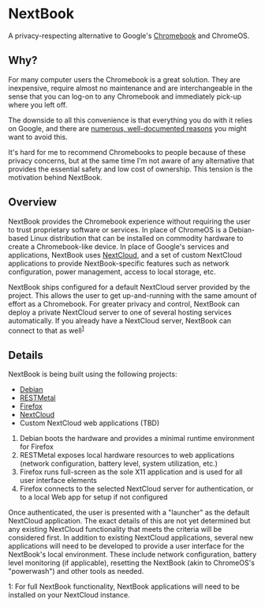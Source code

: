 # NextBook

A privacy-respecting alternative to Google's [Chromebook](https://en.wikipedia.org/wiki/Chromebook) and ChromeOS.


## Why?

For many computer users the Chromebook is a great solution.  They are inexpensive, require almost no maintenance and are interchangeable in the sense that you can log-on to any Chromebook and immediately pick-up where you left off.  

The downside to all this convenience is that everything you do with it relies on Google, and there are [numerous, well-documented reasons](https://en.wikipedia.org/wiki/Privacy_concerns_regarding_Google) you might want to avoid this.

It's hard for me to recommend Chromebooks to people because of these privacy concerns, but at the same time I'm not aware of any alternative that provides the essential safety and low cost of ownership.  This tension is the motivation behind NextBook.


## Overview

NextBook provides the Chromebook experience without requiring the user to trust proprietary software or services.  In place of ChromeOS is a Debian-based Linux distribution that can be installed on commodity hardware to create a Chromebook-like device.  In place of Google's services and applications, NextBook uses [NextCloud](https://nextcloud.com/), and a set of custom NextCloud applications to provide NextBook-specific features such as network configuration, power management, access to local storage, etc.

NextBook ships configured for a default NextCloud server provided by the project.  This allows the user to get up-and-running with the same amount of effort as a Chromebook.  For greater privacy and control, NextBook can deploy a private NextCloud server to one of several hosting services automatically.  If you already have a NextCloud server, NextBook can connect to that as well<sup>[1](#fn1)</sup>


## Details

NextBook is being built using the following projects:

* [Debian](https://www.debian.org/)
* [RESTMetal](https://codeberg.org/jjg/restmetal)
* [Firefox](https://www.mozilla.org/en-US/firefox/new/)
* [NextCloud](https://nextcloud.com/)
* Custom NextCloud web applications (TBD)

1. Debian boots the hardware and provides a minimal runtime environment for Firefox
2. RESTMetal exposes local hardware resources to web applications (network configuration, battery level, system utilization, etc.)
3. Firefox runs full-screen as the sole X11 application and is used for all user interface elements
4. Firefox connects to the selected NextCloud server for authentication, or to a local Web app for setup if not configured

Once authenticated, the user is presented with a "launcher" as the default NextCloud application.  The exact details of this are not yet determined but any existing NextCloud functionality that meets the criteria will be considered first.  In addition to existing NextCloud applications, several new applications will need to be developed to provide a user interface for the NextBook's local environment.  These include network configuration, battery level monitoring (if applicable), resetting the NextBook (akin to ChromeOS's "powerwash") and other tools as needed.



<a name="fn1">1</a>: For full NextBook functionality, NextBook applications will need to be installed on your NextCloud instance.
